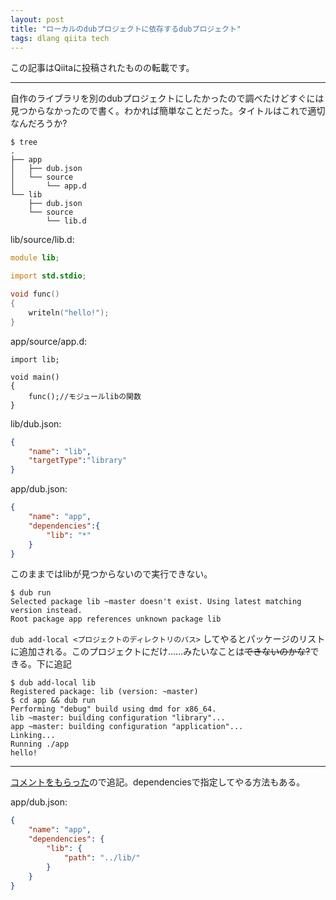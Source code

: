 ```yaml
---
layout: post
title: "ローカルのdubプロジェクトに依存するdubプロジェクト"
tags: dlang qiita tech
---
```

この記事はQiitaに投稿されたものの転載です。

---
自作のライブラリを別のdubプロジェクトにしたかったので調べたけどすぐには見つからなかったので書く。わかれば簡単なことだった。タイトルはこれで適切なんだろうか?

```console
$ tree
.
├── app
│   ├── dub.json
│   └── source
│       └── app.d
└── lib
    ├── dub.json
    └── source
        └── lib.d
```

lib/source/lib.d:

```d
module lib;

import std.stdio;

void func()
{
    writeln("hello!");
}
```

app/source/app.d:

```d:
import lib;

void main()
{
    func();//モジュールlibの関数
}
```

lib/dub.json:

```json
{
    "name": "lib",
    "targetType":"library"
}
```

app/dub.json:

```json
{
    "name": "app",
    "dependencies":{
        "lib": "*"
    }
}
```

このままではlibが見つからないので実行できない。

```console
$ dub run
Selected package lib ~master doesn't exist. Using latest matching version instead.
Root package app references unknown package lib
```

`dub add-local <プロジェクトのディレクトリのパス>` してやるとパッケージのリストに追加される。このプロジェクトにだけ……みたいなことは~~できないのかな?~~できる。下に追記

```console
$ dub add-local lib
Registered package: lib (version: ~master)
$ cd app && dub run
Performing "debug" build using dmd for x86_64.
lib ~master: building configuration "library"...
app ~master: building configuration "application"...
Linking...
Running ./app 
hello!
```

---

[コメントをもらった](http://qiita.com/kotet/items/4ef5039d17c521ec5dc7#comment-0ee42a51bbeae9ecc2aa)ので追記。dependenciesで指定してやる方法もある。

app/dub.json:

```json
{
    "name": "app",
    "dependencies": {
        "lib": {
            "path": "../lib/"
        }
    }
}
````
